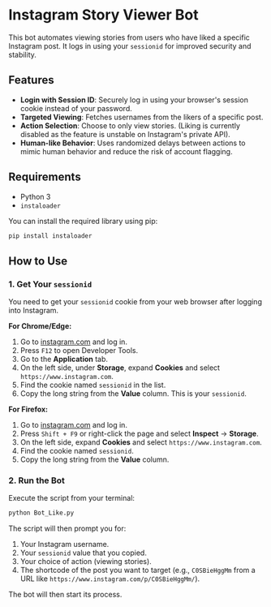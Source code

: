 # Instagram Story Viewer Bot

This bot automates viewing stories from users who have liked a specific Instagram post. It logs in using your `sessionid` for improved security and stability.

## Features

- **Login with Session ID**: Securely log in using your browser's session cookie instead of your password.
- **Targeted Viewing**: Fetches usernames from the likers of a specific post.
- **Action Selection**: Choose to only view stories. (Liking is currently disabled as the feature is unstable on Instagram's private API).
- **Human-like Behavior**: Uses randomized delays between actions to mimic human behavior and reduce the risk of account flagging.

## Requirements

- Python 3
- `instaloader`

You can install the required library using pip:
```bash
pip install instaloader
```

## How to Use

### 1. Get Your `sessionid`

You need to get your `sessionid` cookie from your web browser after logging into Instagram.

**For Chrome/Edge:**
1. Go to [instagram.com](https://www.instagram.com) and log in.
2. Press `F12` to open Developer Tools.
3. Go to the **Application** tab.
4. On the left side, under **Storage**, expand **Cookies** and select `https://www.instagram.com`.
5. Find the cookie named `sessionid` in the list.
6. Copy the long string from the **Value** column. This is your `sessionid`.

**For Firefox:**
1. Go to [instagram.com](https://www.instagram.com) and log in.
2. Press `Shift + F9` or right-click the page and select **Inspect** -> **Storage**.
3. On the left side, expand **Cookies** and select `https://www.instagram.com`.
4. Find the cookie named `sessionid`.
5. Copy the long string from the **Value** column.

### 2. Run the Bot

Execute the script from your terminal:
```bash
python Bot_Like.py
```

The script will then prompt you for:
1. Your Instagram username.
2. Your `sessionid` value that you copied.
3. Your choice of action (viewing stories).
4. The shortcode of the post you want to target (e.g., `C0SBieHggMm` from a URL like `https://www.instagram.com/p/C0SBieHggMm/`).

The bot will then start its process.

